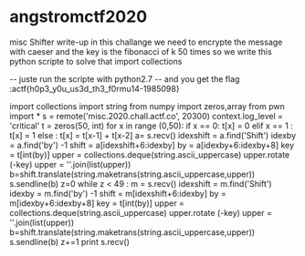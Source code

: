 # angstromctf2020
misc Shifter write-up
in this challange we need to encrypte the message with caeser and the key is the fibonacci of k 50 times 
so we write this python scripte to solve that import collections 

-- juste run the scripte with python2.7 -- 
and you get the flag :actf{h0p3_y0u_us3d_th3_f0rmu14-1985098}

import collections 
import string
from numpy import zeros,array
from pwn import *
s = remote('misc.2020.chall.actf.co', 20300)
context.log_level = 'critical'
t = zeros(50, int)
for x in range (0,50): 
	if x == 0:
		t[x] = 0 
	elif x == 1 :
		t[x] = 1 
	else :
		t[x] = t[x-1] + t[x-2]
a= s.recv()
idexshift = a.find('Shift')
idexby = a.find('by') -1 
shift = a[idexshift+6:idexby]
by = a[idexby+6:idexby+8]
key = t[int(by)]
upper = collections.deque(string.ascii_uppercase)
upper.rotate (-key)
upper = ''.join(list(upper))
b=shift.translate(string.maketrans(string.ascii_uppercase,upper))
s.sendline(b)
z=0
while z < 49 :
	m = s.recv()
	idexshift = m.find('Shift')
	idexby = m.find('by') -1 
	shift = m[idexshift+6:idexby]
	by = m[idexby+6:idexby+8]
	key = t[int(by)]
	upper = collections.deque(string.ascii_uppercase)
	upper.rotate (-key)
	upper = ''.join(list(upper))
	b=shift.translate(string.maketrans(string.ascii_uppercase,upper))
	s.sendline(b)
	z+=1
print s.recv()
